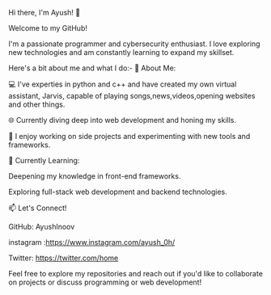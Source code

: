Hi there, I'm Ayush! 👋


Welcome to my GitHub!

I'm a passionate programmer and cybersecurity enthusiast. I love exploring new technologies and am constantly learning to expand my skillset. 


Here's a bit about me and what I do:-
🚀 About Me:

💻 I've experties in python and c++ and have created my own virtual assistant, Jarvis, capable of playing songs,news,videos,opening websites and other things.

🌐 Currently diving deep into web development and honing my skills.

🔨 I enjoy working on side projects and experimenting with new tools and frameworks.

🌱 Currently Learning:

Deepening my knowledge in front-end frameworks.

Exploring full-stack web development and backend technologies.

📫 Let's Connect!

GitHub: AyushInoov

instagram :https://www.instagram.com/ayush_0h/

Twitter: https://twitter.com/home

Feel free to explore my repositories and reach out if you'd like to collaborate on projects or discuss programming or web development!



